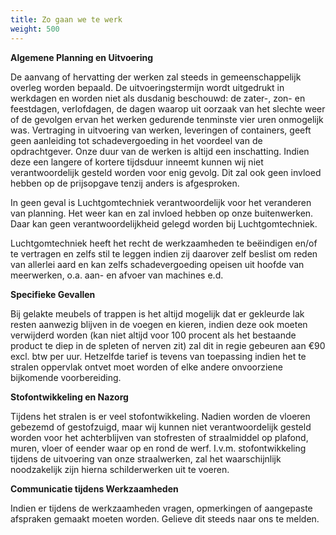 ```yaml
---
title: Zo gaan we te werk
weight: 500
---
```

**Algemene Planning en Uitvoering**

De aanvang of hervatting der werken zal steeds in gemeenschappelijk overleg worden bepaald. De uitvoeringstermijn wordt uitgedrukt in werkdagen en worden niet als dusdanig beschouwd: de zater-, zon- en feestdagen, verlofdagen, de dagen waarop uit oorzaak van het slechte weer of de gevolgen ervan het werken gedurende tenminste vier uren onmogelijk was. Vertraging in uitvoering van werken, leveringen of containers, geeft geen aanleiding tot schadevergoeding in het voordeel van de opdrachtgever. Onze duur van de werken is altijd een inschatting. Indien deze een langere of kortere tijdsduur inneemt kunnen wij niet verantwoordelijk gesteld worden voor enig gevolg. Dit zal ook geen invloed hebben op de prijsopgave tenzij anders is afgesproken.

In geen geval is Luchtgomtechniek verantwoordelijk voor het veranderen van planning. Het weer kan en zal invloed hebben op onze buitenwerken. Daar kan geen verantwoordelijkheid gelegd worden bij Luchtgomtechniek.

Luchtgomtechniek heeft het recht de werkzaamheden te beëindigen en/of te vertragen en zelfs stil te leggen indien zij daarover zelf beslist om reden van allerlei aard en kan zelfs schadevergoeding opeisen uit hoofde van meerwerken, o.a. aan- en afvoer van machines e.d.

**Specifieke Gevallen**

Bij gelakte meubels of trappen is het altijd mogelijk dat er gekleurde lak resten aanwezig blijven in de voegen en kieren, indien deze ook moeten verwijderd worden (kan niet altijd voor 100 procent als het bestaande product te diep in de spleten of nerven zit) zal dit in regie gebeuren aan €90 excl. btw per uur. Hetzelfde tarief is tevens van toepassing indien het te stralen oppervlak ontvet moet worden of elke andere onvoorziene bijkomende voorbereiding.

**Stofontwikkeling en Nazorg**

Tijdens het stralen is er veel stofontwikkeling. Nadien worden de vloeren gebezemd of gestofzuigd, maar wij kunnen niet verantwoordelijk gesteld worden voor het achterblijven van stofresten of straalmiddel op plafond, muren, vloer of eender waar op en rond de werf. I.v.m. stofontwikkeling tijdens de uitvoering van onze straalwerken, zal het waarschijnlijk noodzakelijk zijn hierna schilderwerken uit te voeren.

**Communicatie tijdens Werkzaamheden**

Indien er tijdens de werkzaamheden vragen, opmerkingen of aangepaste afspraken gemaakt moeten worden. Gelieve dit steeds naar ons te melden.
